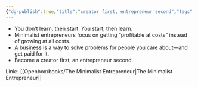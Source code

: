 ```yaml
---
{"dg-publish":true,"title":"creator first, entrepreneur second","tags":["quotes"],"date":"2024-03-18T21:12:35+03:00","modified_at":"2024-07-25T11:12:25+03:00","aliases":"creator first, entrepreneur second","dg-path":"/quotes/202403182112.md","permalink":"/quotes/202403182112/","dgPassFrontmatter":true}
---
```



- You don’t learn, then start. You start, then learn.
- Minimalist entrepreneurs focus on getting “profitable at costs” instead of growing at all costs.
- A business is a way to solve problems for people you care about—and get paid for it.
- Become a creator first, an entrepreneur second.

Link:: [[Openbox/books/The Minimalist Entrepreneur\|The Minimalist Entrepreneur]]
